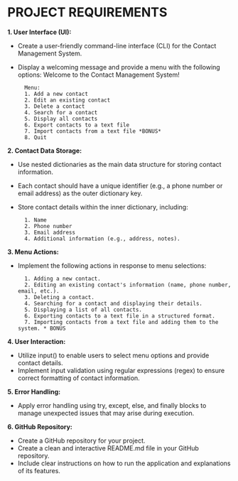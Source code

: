 # PROJECT REQUIREMENTS

**1. User Interface (UI):**
- Create a user-friendly command-line interface (CLI) for the Contact Management System.
- Display a welcoming message and provide a menu with the following options:
        Welcome to the Contact Management System! 

        Menu:
        1. Add a new contact
        2. Edit an existing contact
        3. Delete a contact
        4. Search for a contact
        5. Display all contacts
        6. Export contacts to a text file
        7. Import contacts from a text file *BONUS*
        8. Quit

**2. Contact Data Storage:**
- Use nested dictionaries as the main data structure for storing contact information.
- Each contact should have a unique identifier (e.g., a phone number or email address) as the outer dictionary key.
- Store contact details within the inner dictionary, including:

        1. Name
        2. Phone number
        3. Email address
        4. Additional information (e.g., address, notes).

**3. Menu Actions:**
- Implement the following actions in response to menu selections:
  
        1. Adding a new contact.
        2. Editing an existing contact's information (name, phone number, email, etc.).
        3. Deleting a contact.
        4. Searching for a contact and displaying their details.
        5. Displaying a list of all contacts.
        6. Exporting contacts to a text file in a structured format.
        7. Importing contacts from a text file and adding them to the system. * BONUS

**4. User Interaction:**
- Utilize input() to enable users to select menu options and provide contact details.
- Implement input validation using regular expressions (regex) to ensure correct formatting of contact information.

**5. Error Handling:**
- Apply error handling using try, except, else, and finally blocks to manage unexpected issues that may arise during execution.

**6. GitHub Repository:**
- Create a GitHub repository for your project.
- Create a clean and interactive README.md file in your GitHub repository.
- Include clear instructions on how to run the application and explanations of its features.
